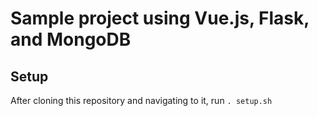 # Sample project using Vue.js, Flask, and MongoDB

## Setup
After cloning this repository and navigating to it, run `. setup.sh`